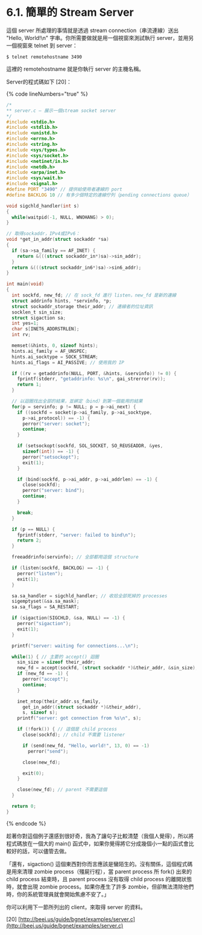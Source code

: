 # 6.1. 簡單的 Stream Server

這個 server 所處理的事情就是透過 stream connection（串流連線）送出 "Hello, World!\n" 字串。你所需要做就是用一個視窗來測試執行 server，並用另一個視窗來 telnet 到 server：

```shell
$ telnet remotehostname 3490
```

這裡的 remotehostname 就是你執行 server 的主機名稱。

Server的程式碼如下 \[20]：

{% code lineNumbers="true" %}
```c
/*
** server.c – 展示一個stream socket server
*/
#include <stdio.h>
#include <stdlib.h>
#include <unistd.h>
#include <errno.h>
#include <string.h>
#include <sys/types.h>
#include <sys/socket.h>
#include <netinet/in.h>
#include <netdb.h>
#include <arpa/inet.h>
#include <sys/wait.h>
#include <signal.h>
#define PORT "3490" // 提供給使用者連線的 port
#define BACKLOG 10 // 有多少個特定的連線佇列（pending connections queue）

void sigchld_handler(int s)
{
  while(waitpid(-1, NULL, WNOHANG) > 0);
}

// 取得sockaddr，IPv4或IPv6：
void *get_in_addr(struct sockaddr *sa)
{
  if (sa->sa_family == AF_INET) {
    return &(((struct sockaddr_in*)sa)->sin_addr);
  }
  return &(((struct sockaddr_in6*)sa)->sin6_addr);
}

int main(void)
{
  int sockfd, new_fd; // 在 sock_fd 進行 listen，new_fd 是新的連線
  struct addrinfo hints, *servinfo, *p;
  struct sockaddr_storage their_addr; // 連線者的位址資訊 
  socklen_t sin_size;
  struct sigaction sa;
  int yes=1;
  char s[INET6_ADDRSTRLEN];
  int rv;

  memset(&hints, 0, sizeof hints);
  hints.ai_family = AF_UNSPEC;
  hints.ai_socktype = SOCK_STREAM;
  hints.ai_flags = AI_PASSIVE; // 使用我的 IP

  if ((rv = getaddrinfo(NULL, PORT, &hints, &servinfo)) != 0) {
    fprintf(stderr, "getaddrinfo: %s\n", gai_strerror(rv));
    return 1;
  }

  // 以迴圈找出全部的結果，並綁定（bind）到第一個能用的結果
  for(p = servinfo; p != NULL; p = p->ai_next) {
    if ((sockfd = socket(p->ai_family, p->ai_socktype,
      p->ai_protocol)) == -1) {
      perror("server: socket");
      continue;
    }

    if (setsockopt(sockfd, SOL_SOCKET, SO_REUSEADDR, &yes,
      sizeof(int)) == -1) {
      perror("setsockopt");
      exit(1);
    }

    if (bind(sockfd, p->ai_addr, p->ai_addrlen) == -1) {
      close(sockfd);
      perror("server: bind");
      continue;
    }

    break;
  }

  if (p == NULL) {
    fprintf(stderr, "server: failed to bind\n");
    return 2;
  }

  freeaddrinfo(servinfo); // 全部都用這個 structure

  if (listen(sockfd, BACKLOG) == -1) {
    perror("listen");
    exit(1);
  }

  sa.sa_handler = sigchld_handler; // 收拾全部死掉的 processes
  sigemptyset(&sa.sa_mask);
  sa.sa_flags = SA_RESTART;

  if (sigaction(SIGCHLD, &sa, NULL) == -1) {
    perror("sigaction");
    exit(1);
  }

  printf("server: waiting for connections...\n");

  while(1) { // 主要的 accept() 迴圈
    sin_size = sizeof their_addr;
    new_fd = accept(sockfd, (struct sockaddr *)&their_addr, &sin_size);
    if (new_fd == -1) {
      perror("accept");
      continue;
    }

    inet_ntop(their_addr.ss_family,
      get_in_addr((struct sockaddr *)&their_addr),
      s, sizeof s);
    printf("server: got connection from %s\n", s);

    if (!fork()) { // 這個是 child process
      close(sockfd); // child 不需要 listener

      if (send(new_fd, "Hello, world!", 13, 0) == -1)
        perror("send");

      close(new_fd);

      exit(0);
    }

    close(new_fd); // parent 不需要這個
  }

  return 0;
}
```
{% endcode %}

趁著你對這個例子還感到很好奇，我為了讓句子比較清楚（我個人覺得），所以將程式碼放在一個大的 main() 函式中，如果你覺得將它分成幾個小一點的函式會比較好的話，可以儘管去做。

「還有，sigaction() 這個東西對你而言應該是蠻陌生的。沒有關係，這個程式碼是用來清理 zombie process（殭屍行程），當 parent process 所 fork() 出來的 child process 結束時，且 parent process 沒有取得 child process 的離開狀態時，就會出現 zombie process。如果你產生了許多 zombie，但卻無法清除他們時，你的系統管理員就會開始焦慮不安了。」

你可以利用下一節所列出的 client，來取得 server 的資料。

\[20] [http://beej.us/guide/bgnet/examples/server.c](http://beej.us/guide/bgnet/examples/server.c)
